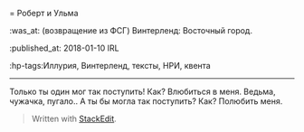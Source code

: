= Роберт и Ульма

:was_at: (возвращение из ФСГ) Винтерленд: Восточный город.

:published_at: 2018-01-10 IRL

:hp-tags:Иллурия, Винтерленд, тексты, НРИ, квента

------------
Только ты один мог так поступить!
Как?
Влюбиться в меня. Ведьма, чужачка, пугало..
А ты бы могла так поступить?
Как?
Полюбить меня. 



> Written with [StackEdit](https://stackedit.io/).
<!--stackedit_data:
eyJoaXN0b3J5IjpbMTc4OTU2Njk2Nl19
-->